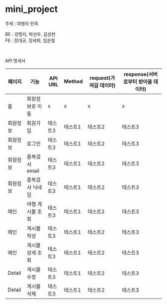# mini_project

주제 : 여행의 민족


BE : 강명지, 박선우, 김성현
<br>
FE : 정대규, 장세화, 임운철


<!-- 
##  🍎 iOS 커리큘럼 -->

<!-- | Week | 세미나 | 과제 |커리큘럼 내용 |
| ------ | -- | -- |----------- |
| 1주차 | ☑️ | ☑️ | iOS 기초, H.I.G를 통한 컴포넌트의 이해, 화면 전환 |
| 2주차 | ☑️ | ☑️ | Autolayout을 통한 기초 UI구성, Scroll View의 이해 |
| 3주차 | ☑️ | ☑️ | TableView, CollectionView, 데이터 전달 방식 |
| 4주차 | ☑️ | ☑️ | Cocoapods & Networking + 솝커톤 전 보충 세미나 |
| 5주차 |  |  |디자인 합동 세미나 |
| 6주차 |  |  |서버 합동 세미나 + 솝커톤  |
| 7주차 |  |  |클론 코딩을 통한 실전 UI 구성, Animation, 통신 보충  |
| 8주차 |  |  |e기획 경선 + 앱잼 전 보충 세미나 + 앱스토어 배포 가이드  |
 -->
<br>

API 명세서

|페이지|기능|API URL|Method|request(가져갈 데이터)|response(서버로부터 받아올 데이터)|     
|------|---|---|------|---|---|
|홈|회원정보로 이동| x | x | x |x |
|회원정보|회원가입|테스트3|테스트1|테스트2|테스트3|
|회원정보|로그인|테스트3|테스트1|테스트2|테스트3|
|회원정보|중복검사 email|테스트3|테스트1|테스트2|테스트3|
|회원정보|중복검사 닉네임|테스트3|테스트1|테스트2|테스트3|
|메인|여행 게시물 조회|테스트3|테스트1|테스트2|테스트3|
|메인|게시물 작성|테스트3|테스트1|테스트2|테스트3|
|메인|게시물 상세 조회|테스트3|테스트1|테스트2|테스트3|
|Detail|게시물 수정|테스트3|테스트1|테스트2|테스트3|
|Detail|게시물 삭제|테스트3|테스트1|테스트2|테스트3|




